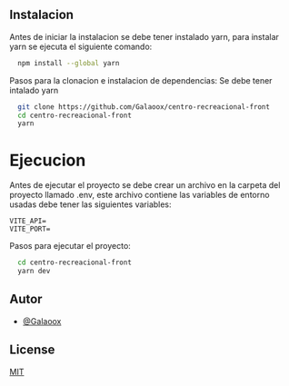 ## Instalacion

Antes de iniciar la instalacion se debe tener instalado yarn, para instalar yarn se ejecuta el siguiente comando:

```bash
  npm install --global yarn
```


Pasos para la clonacion e instalacion de dependencias:
Se debe tener intalado yarn

```bash
  git clone https://github.com/Galaoox/centro-recreacional-front
  cd centro-recreacional-front
  yarn 
```

# Ejecucion

Antes de ejecutar el proyecto se debe crear un archivo en la carpeta del proyecto llamado .env, este archivo contiene las variables de entorno usadas
debe tener las siguientes variables:

```env
VITE_API=
VITE_PORT=
```

Pasos para ejecutar el proyecto:

```bash
  cd centro-recreacional-front
  yarn dev
```

## Autor

-   [@Galaoox](https://github.com/Galaoox)

## License

[MIT](https://choosealicense.com/licenses/mit/)
